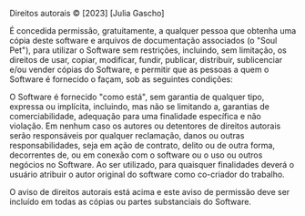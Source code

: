 Direitos autorais © [2023] [Julia Gascho]

É concedida permissão, gratuitamente, a qualquer pessoa que obtenha uma cópia deste software e arquivos de documentação associados (o "Soul Pet"), para utilizar o Software sem restrições, incluindo, sem limitação, os direitos de usar, copiar, modificar, fundir, publicar, distribuir, sublicenciar e/ou vender cópias do Software, e permitir que as pessoas a quem o Software é fornecido o façam, sob as seguintes condições:

O Software é fornecido "como está", sem garantia de qualquer tipo, expressa ou implícita, incluindo, mas não se limitando a, garantias de comerciabilidade, adequação para uma finalidade específica e não violação. Em nenhum caso os autores ou detentores de direitos autorais serão responsáveis por qualquer reclamação, danos ou outras responsabilidades, seja em ação de contrato, delito ou de outra forma, decorrentes de, ou em conexão com o software ou o uso ou outros negócios no Software. Ao ser utilizado, para quaisquer finalidades deverá o usuário atribuir o autor original do software como co-criador do trabalho. 

O aviso de direitos autorais está acima e este aviso de permissão deve ser incluído em todas as cópias ou partes substanciais do Software.